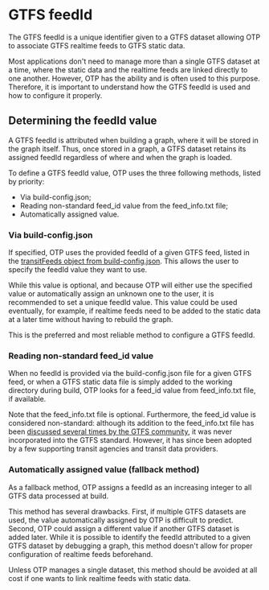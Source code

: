 # GTFS feedId

The GTFS feedId is a unique identifier given to a GTFS dataset allowing OTP to associate GTFS realtime feeds to GTFS static data.

Most applications don't need to manage more than a single GTFS dataset at a time, where the static data and the realtime feeds are linked directly to one another. However, OTP has the ability and is often used to this purpose. Therefore, it is important to understand how the GTFS feedId is used and how to configure it properly.

## Determining the feedId value

A GTFS feedId is attributed when building a graph, where it will be stored in the graph itself. Thus, once stored in a graph, a GTFS dataset retains its assigned feedId regardless of where and when the graph is loaded. 

To define a GTFS feedId value, OTP uses the three following methods, listed by priority:
* Via build-config.json;
* Reading non-standard feed_id value from the feed_info.txt file;
* Automatically assigned value.

### Via build-config.json

If specified, OTP uses the provided feedId of a given GTFS feed, listed in the [transitFeeds object from build-config.json](../examples/ibi/portland/build-config.json). This allows the user to specify the feedId value they want to use.

While this value is optional, and because OTP will either use the specified value or automatically assign an unknown one to the user,  it is recommended to set a unique feedId value. This value could be used eventually, for example, if realtime feeds need to be added to the static data at a later time without having to rebuild the graph.

This is the preferred and most reliable method to configure a GTFS feedId.

### Reading non-standard feed_id value

When no feedId is provided via the build-config.json file for a given GTFS feed, or when a GTFS static data file is simply added to the working directory during build, OTP looks for a feed_id value from feed_info.txt file, if available.

Note that the feed_info.txt file is optional. Furthermore, the feed_id value is considered non-standard: although its addition to the feed_info.txt file has been [discussed several times by the GTFS community](https://github.com/google/transit/pull/62), it was never incorporated into the GTFS standard. However, it has since been adopted by a few supporting transit agencies and transit data providers.

### Automatically assigned value (fallback method)

As a fallback method, OTP assigns a feedId as an increasing integer to all GTFS data processed at build.

This method has several drawbacks. First, if multiple GTFS datasets are used, the value automatically assigned by OTP is difficult to predict. Second, OTP could assign a different value if another GTFS dataset is added later. While it is possible to identify the feedId attributed to a given GTFS dataset by debugging a graph, this method doesn't allow for proper configuration of realtime feeds beforehand. 

Unless OTP manages a single dataset, this method should be avoided at all cost if one wants to link realtime feeds with static data.